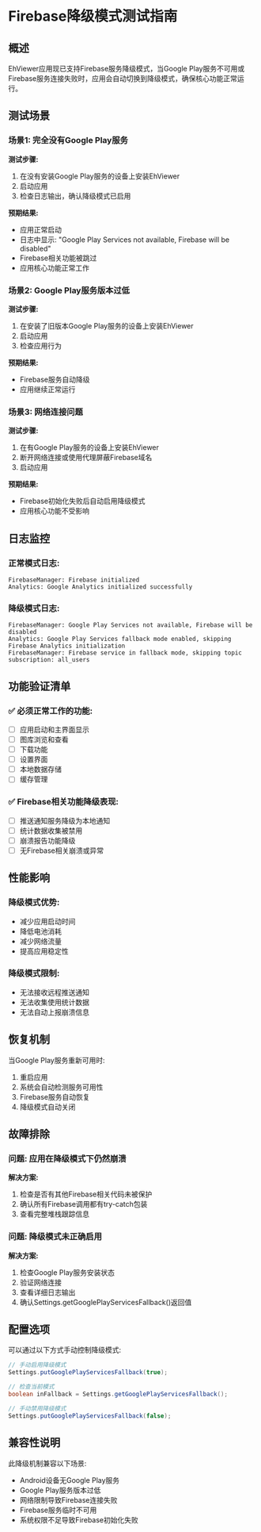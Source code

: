 # Firebase降级模式测试指南

## 概述
EhViewer应用现已支持Firebase服务降级模式，当Google Play服务不可用或Firebase服务连接失败时，应用会自动切换到降级模式，确保核心功能正常运行。

## 测试场景

### 场景1: 完全没有Google Play服务
**测试步骤:**
1. 在没有安装Google Play服务的设备上安装EhViewer
2. 启动应用
3. 检查日志输出，确认降级模式已启用

**预期结果:**
- 应用正常启动
- 日志中显示: "Google Play Services not available, Firebase will be disabled"
- Firebase相关功能被跳过
- 应用核心功能正常工作

### 场景2: Google Play服务版本过低
**测试步骤:**
1. 在安装了旧版本Google Play服务的设备上安装EhViewer
2. 启动应用
3. 检查应用行为

**预期结果:**
- Firebase服务自动降级
- 应用继续正常运行

### 场景3: 网络连接问题
**测试步骤:**
1. 在有Google Play服务的设备上安装EhViewer
2. 断开网络连接或使用代理屏蔽Firebase域名
3. 启动应用

**预期结果:**
- Firebase初始化失败后自动启用降级模式
- 应用核心功能不受影响

## 日志监控

### 正常模式日志:
```
FirebaseManager: Firebase initialized
Analytics: Google Analytics initialized successfully
```

### 降级模式日志:
```
FirebaseManager: Google Play Services not available, Firebase will be disabled
Analytics: Google Play Services fallback mode enabled, skipping Firebase Analytics initialization
FirebaseManager: Firebase service in fallback mode, skipping topic subscription: all_users
```

## 功能验证清单

### ✅ 必须正常工作的功能:
- [ ] 应用启动和主界面显示
- [ ] 图库浏览和查看
- [ ] 下载功能
- [ ] 设置界面
- [ ] 本地数据存储
- [ ] 缓存管理

### ✅ Firebase相关功能降级表现:
- [ ] 推送通知服务降级为本地通知
- [ ] 统计数据收集被禁用
- [ ] 崩溃报告功能降级
- [ ] 无Firebase相关崩溃或异常

## 性能影响

### 降级模式优势:
- 减少应用启动时间
- 降低电池消耗
- 减少网络流量
- 提高应用稳定性

### 降级模式限制:
- 无法接收远程推送通知
- 无法收集使用统计数据
- 无法自动上报崩溃信息

## 恢复机制

当Google Play服务重新可用时:
1. 重启应用
2. 系统会自动检测服务可用性
3. Firebase服务自动恢复
4. 降级模式自动关闭

## 故障排除

### 问题: 应用在降级模式下仍然崩溃
**解决方案:**
1. 检查是否有其他Firebase相关代码未被保护
2. 确认所有Firebase调用都有try-catch包装
3. 查看完整堆栈跟踪信息

### 问题: 降级模式未正确启用
**解决方案:**
1. 检查Google Play服务安装状态
2. 验证网络连接
3. 查看详细日志输出
4. 确认Settings.getGooglePlayServicesFallback()返回值

## 配置选项

可以通过以下方式手动控制降级模式:

```java
// 手动启用降级模式
Settings.putGooglePlayServicesFallback(true);

// 检查当前模式
boolean inFallback = Settings.getGooglePlayServicesFallback();

// 手动禁用降级模式
Settings.putGooglePlayServicesFallback(false);
```

## 兼容性说明

此降级机制兼容以下场景:
- Android设备无Google Play服务
- Google Play服务版本过低
- 网络限制导致Firebase连接失败
- Firebase服务临时不可用
- 系统权限不足导致Firebase初始化失败
